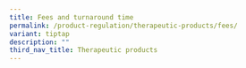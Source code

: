 ```yaml
---
title: Fees and turnaround time
permalink: /product-regulation/therapeutic-products/fees/
variant: tiptap
description: ""
third_nav_title: Therapeutic products
---
```

